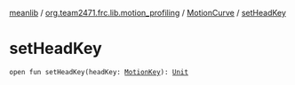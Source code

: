 [meanlib](../../index.md) / [org.team2471.frc.lib.motion_profiling](../index.md) / [MotionCurve](index.md) / [setHeadKey](./set-head-key.md)

# setHeadKey

`open fun setHeadKey(headKey: `[`MotionKey`](../-motion-key/index.md)`): `[`Unit`](https://kotlinlang.org/api/latest/jvm/stdlib/kotlin/-unit/index.html)
